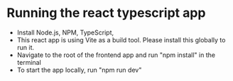 # Running the react typescript app

 * Install Node.js, NPM, TypeScript, 
 * This react app is using Vite as a build tool. Please install this globally to run it. 
 * Navigate to the root of the frontend app and run "npm install" in the terminal
 * To start the app locally, run "npm run dev"